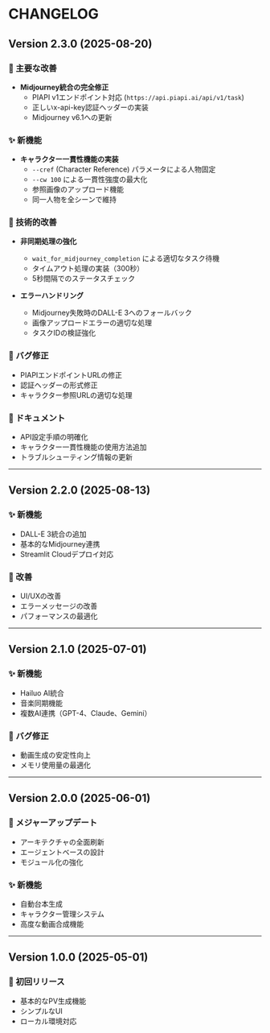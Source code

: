 # CHANGELOG

## Version 2.3.0 (2025-08-20)

### 🎯 主要な改善
- **Midjourney統合の完全修正**
  - PIAPI v1エンドポイント対応 (`https://api.piapi.ai/api/v1/task`)
  - 正しいx-api-key認証ヘッダーの実装
  - Midjourney v6.1への更新

### ✨ 新機能
- **キャラクター一貫性機能の実装**
  - `--cref` (Character Reference) パラメータによる人物固定
  - `--cw 100` による一貫性強度の最大化
  - 参照画像のアップロード機能
  - 同一人物を全シーンで維持

### 🔧 技術的改善
- **非同期処理の強化**
  - `wait_for_midjourney_completion` による適切なタスク待機
  - タイムアウト処理の実装（300秒）
  - 5秒間隔でのステータスチェック

- **エラーハンドリング**
  - Midjourney失敗時のDALL-E 3へのフォールバック
  - 画像アップロードエラーの適切な処理
  - タスクIDの検証強化

### 🐛 バグ修正
- PIAPIエンドポイントURLの修正
- 認証ヘッダーの形式修正
- キャラクター参照URLの適切な処理

### 📝 ドキュメント
- API設定手順の明確化
- キャラクター一貫性機能の使用方法追加
- トラブルシューティング情報の更新

---

## Version 2.2.0 (2025-08-13)

### ✨ 新機能
- DALL-E 3統合の追加
- 基本的なMidjourney連携
- Streamlit Cloudデプロイ対応

### 🔧 改善
- UI/UXの改善
- エラーメッセージの改善
- パフォーマンスの最適化

---

## Version 2.1.0 (2025-07-01)

### ✨ 新機能
- Hailuo AI統合
- 音楽同期機能
- 複数AI連携（GPT-4、Claude、Gemini）

### 🐛 バグ修正
- 動画生成の安定性向上
- メモリ使用量の最適化

---

## Version 2.0.0 (2025-06-01)

### 🎯 メジャーアップデート
- アーキテクチャの全面刷新
- エージェントベースの設計
- モジュール化の強化

### ✨ 新機能
- 自動台本生成
- キャラクター管理システム
- 高度な動画合成機能

---

## Version 1.0.0 (2025-05-01)

### 🚀 初回リリース
- 基本的なPV生成機能
- シンプルなUI
- ローカル環境対応